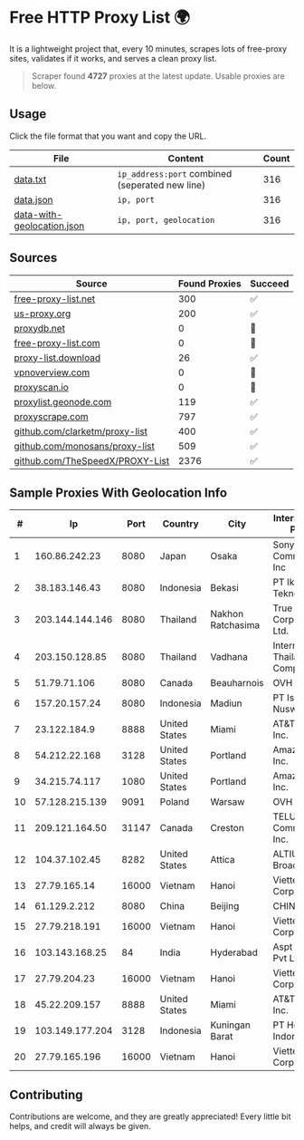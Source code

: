 
# Free HTTP Proxy List 🌍

It is a lightweight project that, every 10 minutes, scrapes lots of free-proxy sites, validates if it works, and serves a clean proxy list.


> Scraper found **4727** proxies at the latest update. Usable proxies are below.

## Usage

Click the file format that you want and copy the URL.


|File|Content|Count|
|----|-------|-----|
|[data.txt](https://raw.githubusercontent.com/themiralay/Proxy-List-World/master/data.txt)|`ip_address:port` combined (seperated new line)|316|
|[data.json](https://raw.githubusercontent.com/themiralay/Proxy-List-World/master/data.json)|`ip, port`|316|
|[data-with-geolocation.json](https://raw.githubusercontent.com/themiralay/Proxy-List-World/master/data-with-geolocation.json)|`ip, port, geolocation`|316|

## Sources

|Source|Found Proxies|Succeed|
|------|-------------|-------|
|[free-proxy-list.net](https://free-proxy-list.net)|300|✅|
|[us-proxy.org](https://www.us-proxy.org)|200|✅|
|[proxydb.net](http://proxydb.net)|0|🚫|
|[free-proxy-list.com](https://free-proxy-list.com/?page=&port=&type%5B%5D=http&type%5B%5D=https&up_time=0&search=Search)|0|🚫|
|[proxy-list.download](https://www.proxy-list.download/HTTP)|26|✅|
|[vpnoverview.com](https://vpnoverview.com/privacy/anonymous-browsing/free-proxy-servers)|0|🚫|
|[proxyscan.io](https://www.proxyscan.io)|0|🚫|
|[proxylist.geonode.com](https://proxylist.geonode.com/api/proxy-list?limit=300&page=1&sort_by=lastChecked&sort_type=desc&protocols=http,https)|119|✅|
|[proxyscrape.com](https://api.proxyscrape.com/v2/?request=displayproxies&protocol=http&timeout=10000&country=all&ssl=all&anonymity=all)|797|✅|
|[github.com/clarketm/proxy-list](https://raw.githubusercontent.com/clarketm/proxy-list/master/proxy-list-raw.txt)|400|✅|
|[github.com/monosans/proxy-list](https://raw.githubusercontent.com/monosans/proxy-list/main/proxies/http.txt)|509|✅|
|[github.com/TheSpeedX/PROXY-List](https://raw.githubusercontent.com/TheSpeedX/PROXY-List/master/http.txt)|2376|✅|


## Sample Proxies With Geolocation Info

|#|Ip|Port|Country|City|Internet Service Provider|
|-|--|----|-------|----|-------------------------|
|1|160.86.242.23|8080|Japan|Osaka|Sony Network Communications Inc|
|2|38.183.146.43|8080|Indonesia|Bekasi|PT Ikhlas Cipta Teknologi|
|3|203.144.144.146|8080|Thailand|Nakhon Ratchasima|True Internet Corporation CO. Ltd.|
|4|203.150.128.85|8080|Thailand|Vadhana|Internet Thailand Company Ltd|
|5|51.79.71.106|8080|Canada|Beauharnois|OVH SAS|
|6|157.20.157.24|8080|Indonesia|Madiun|PT Ismaya Djati Nuswantara|
|7|23.122.184.9|8888|United States|Miami|AT&T Services, Inc.|
|8|54.212.22.168|3128|United States|Portland|Amazon.com, Inc.|
|9|34.215.74.117|1080|United States|Portland|Amazon.com, Inc.|
|10|57.128.215.139|9091|Poland|Warsaw|OVH SAS|
|11|209.121.164.50|31147|Canada|Creston|TELUS Communications Inc.|
|12|104.37.102.45|8282|United States|Attica|ALTIUS Broadband|
|13|27.79.165.14|16000|Vietnam|Hanoi|Viettel Corporation|
|14|61.129.2.212|8080|China|Beijing|CHINANET|
|15|27.79.218.191|16000|Vietnam|Hanoi|Viettel Corporation|
|16|103.143.168.25|84|India|Hyderabad|Aspt Networks Pvt Ltd|
|17|27.79.204.23|16000|Vietnam|Hanoi|Viettel Corporation|
|18|45.22.209.157|8888|United States|Miami|AT&T Services, Inc.|
|19|103.149.177.204|3128|Indonesia|Kuningan Barat|PT Herza Digital Indonesia|
|20|27.79.165.196|16000|Vietnam|Hanoi|Viettel Corporation|



## Contributing

Contributions are welcome, and they are greatly appreciated! Every
little bit helps, and credit will always be given.

